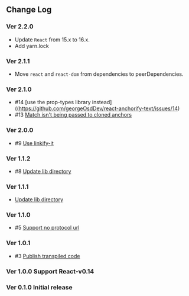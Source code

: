 ## Change Log

### Ver 2.2.0
  * Update `React` from 15.x to 16.x.
  * Add yarn.lock

### Ver 2.1.1
  * Move `react` and `react-dom` from dependencies to peerDependencies.

### Ver 2.1.0
  * #14 [use the prop-types library instead]((https://github.com/georgeOsdDev/react-anchorify-text/issues/14)
  * #13 [Match isn't being passed to cloned anchors](https://github.com/georgeOsdDev/react-anchorify-text/issues/13)

### Ver 2.0.0
  * #9 [Use linkify-it](https://github.com/georgeOsdDev/react-anchorify-text/issues/9)

### Ver 1.1.2

  * #8 [Update lib directory](https://github.com/georgeOsdDev/react-anchorify-text/pull/8)

### Ver 1.1.1

  * [Update lib directory](https://github.com/georgeOsdDev/react-anchorify-text/pull/7/commits/fe5c29f3ca4b299b9281427e7bae308889bd0512)

### Ver 1.1.0

  * #5 [Support no protocol url](https://github.com/georgeOsdDev/react-anchorify-text/issues/5)

### Ver 1.0.1

  * #3 [Publish transpiled code](https://github.com/georgeOsdDev/react-anchorify-text/issues/3)

### Ver 1.0.0 Support React-v0.14

### Ver 0.1.0 Initial release
